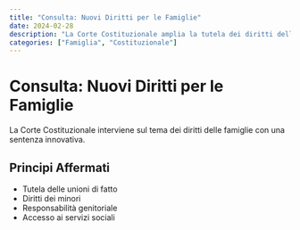 ```yaml
---
title: "Consulta: Nuovi Diritti per le Famiglie"
date: 2024-02-28
description: "La Corte Costituzionale amplia la tutela dei diritti delle famiglie: una sentenza che ridefinisce il concetto di nucleo familiare."
categories: ["Famiglia", "Costituzionale"]
---
```


# Consulta: Nuovi Diritti per le Famiglie

La Corte Costituzionale interviene sul tema dei diritti delle famiglie con una sentenza innovativa.

## Principi Affermati

- Tutela delle unioni di fatto
- Diritti dei minori
- Responsabilità genitoriale
- Accesso ai servizi sociali 